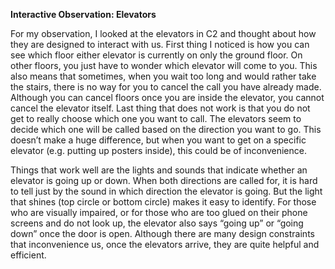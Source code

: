 **Interactive Observation: Elevators**

For my observation, I looked at the elevators in C2 and thought about how they are designed to interact with us. First thing I noticed is how you can see which floor either elevator is currently on only the ground floor. On other floors, you just have to wonder which elevator will come to you. This also means that sometimes, when you wait too long and would rather take the stairs, there is no way for you to cancel the call you have already made. Although you can cancel floors once you are inside the elevator, you cannot cancel the elevator itself. Last thing that does not work is that you do not get to really choose which one you want to call. The elevators seem to decide which one will be called based on the direction you want to go. This doesn’t make a huge difference, but when you want to get on a specific elevator (e.g. putting up posters inside), this could be of inconvenience. 

Things that work well are the lights and sounds that indicate whether an elevator is going up or down. When both directions are called for, it is hard to tell just by the sound in which direction the elevator is going. But the light that shines (top circle or bottom circle) makes it easy to identify. For those who are visually impaired, or for those who are too glued on their phone screens and do not look up, the elevator also says “going up” or “going down” once the door is open. Although there are many design constraints that inconvenience us, once the elevators arrive, they are quite helpful and efficient.
